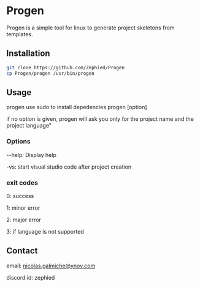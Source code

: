 # Progen

Progen is a simple tool for linux to generate project skeletons from templates.

## Installation

```bash
git clone https://github.com/Zephied/Progen
cp Progen/progen /usr/bin/progen
```

## Usage

progen use sudo to install depedencies
progen [option]

if no option is given, progen will ask you only for the project name and the project language"

### Options

--help: Display help

-vs: start visual studio code after project creation

### exit codes
0: success

1: minor error

2: major error

3: if language is not supported

## Contact
email: nicolas.galmiche@ynov.com

discord id: zephied

